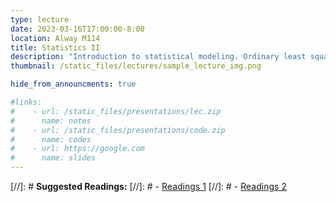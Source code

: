 ```yaml
---
type: lecture
date: 2023-03-16T17:00:00-8:00
location: Alway M114
title: Statistics II
description: "Introduction to statistical modeling. Ordinary least squares and generalized linear models as commonly applied in modern systems neuroscience data analysis."
thumbnail: /static_files/lectures/sample_lecture_img.png

hide_from_announcments: true

#links: 
#    - url: /static_files/presentations/lec.zip
#      name: notes
#    - url: /static_files/presentations/code.zip
#      name: codes
#    - url: https://google.com
#      name: slides
---
```

[//]: # **Suggested Readings:**
[//]: # - [Readings 1](http://example.com)
[//]: # - [Readings 2](http://example.com)
